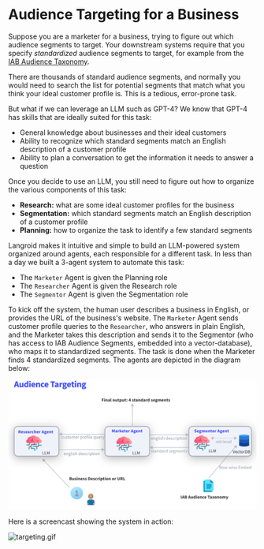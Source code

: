# Audience Targeting for a Business

Suppose you are a marketer for a business, trying to figure out which 
audience segments to target.
Your downstream systems require that you specify _standardized_ audience segments
to target, for example from the [IAB Audience Taxonomy](https://iabtechlab.com/standards/audience-taxonomy/).

There are thousands of standard audience segments, and normally you would need 
to search the list for potential segments that match what you think your ideal
customer profile is. This is a tedious, error-prone task.

But what if we can leverage an LLM such as GPT-4?
We know that GPT-4 has  skills that are ideally suited for this task:

- General knowledge about businesses and their ideal customers
- Ability to recognize which standard segments match an English description of a customer profile
- Ability to plan a conversation to get the information it needs to answer a question

Once you decide to use an LLM, you still need to figure out how to organize the 
various components of this task:

- **Research:** what are some ideal customer profiles for the business
- **Segmentation:** which standard segments match an English description of a customer profile
- **Planning:** how to organize the task to identify a few standard segments

Langroid makes it intuitive and simple to build an LLM-powered system organized
around agents, each responsible for a different task.
In less than a day we built a 3-agent system to automate this task:
- The `Marketer` Agent is given the Planning role
- The `Researcher` Agent is given the Research role
- The `Segmentor` Agent is given the Segmentation role

To kick off the system, the human user describes a business in English,
or provides the URL of the business's website. 
The `Marketer` Agent sends
customer profile queries to the `Researcher`, who answers in plain English, and
the Marketer takes this description and sends it to the Segmentor (who has
access to IAB Audience Segments, embedded into a vector-database), 
who maps it to standardized segments. The task is done when the Marketer finds 4 standardized segments. 
The agents are depicted in the diagram below:

![targeting.png](targeting.png)

Here is a screencast showing the system in action:

![targeting.gif](targeting.gif)

